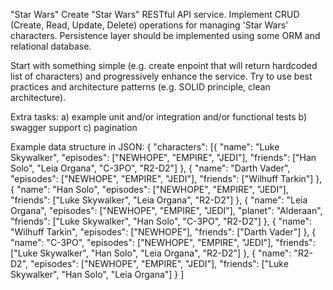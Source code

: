 "Star Wars"
Create "Star Wars" RESTful API service. Implement CRUD (Create, Read, Update, Delete) operations for managing 'Star Wars'
characters. Persistence layer should be implemented using some ORM and relational database.

Start with something simple (e.g. create enpoint that will
return hardcoded list of characters) and progressively enhance the service. Try to use best practices and architecture patterns (e.g. SOLID principle, clean architecture).

Extra tasks:
a) example unit and/or integration and/or functional tests
b) swagger support
c) pagination

Example data structure in JSON:
{
	"characters": [{
			"name": "Luke Skywalker",
			"episodes": ["NEWHOPE", "EMPIRE", "JEDI"],
			"friends": ["Han Solo", "Leia Organa", "C-3PO", "R2-D2"]
		},
		{
			"name": "Darth Vader",
			"episodes": ["NEWHOPE", "EMPIRE", "JEDI"],
			"friends": ["Wilhuff Tarkin"]
		},
		{
			"name": "Han Solo",
			"episodes": ["NEWHOPE", "EMPIRE", "JEDI"],
			"friends": ["Luke Skywalker", "Leia Organa", "R2-D2"]
		},
		{
			"name": "Leia Organa",
			"episodes": ["NEWHOPE", "EMPIRE", "JEDI"],
			"planet": "Alderaan",
			"friends": ["Luke Skywalker", "Han Solo", "C-3PO", "R2-D2"]
		},
		{
			"name": "Wilhuff Tarkin",
			"episodes": ["NEWHOPE"],
			"friends": ["Darth Vader"]
		},
		{
			"name": "C-3PO",
			"episodes": ["NEWHOPE", "EMPIRE", "JEDI"],
			"friends": ["Luke Skywalker", "Han Solo", "Leia Organa", "R2-D2"]
		},
		{
			"name": "R2-D2",
			"episodes": ["NEWHOPE", "EMPIRE", "JEDI"],
			"friends": ["Luke Skywalker", "Han Solo", "Leia Organa"]
		}
	]


